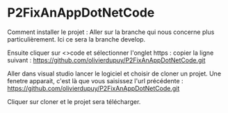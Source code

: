 # P2FixAnAppDotNetCode
Comment installer le projet :
Aller sur la branche qui nous concerne plus particulièrement. Ici ce sera la branche develop.

Ensuite cliquer sur <>code et sélectionner l'onglet https : copier la ligne suivant : https://github.com/olivierdupuy/P2FixAnAppDotNetCode.git

Aller dans visual studio lancer le logiciel et choisir de cloner un projet.
Une fenetre apparait, c'est là que vous saisissez l'url précédente : https://github.com/olivierdupuy/P2FixAnAppDotNetCode.git

Cliquer sur cloner et le projet sera télécharger.
